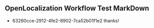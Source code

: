 ## OpenLocalization Workflow Test MarkDown
* 63260cce-2912-4fe2-8902-7ca52b01f1e2 thanks!

<!--HONumber=Aug16_HO4-->


